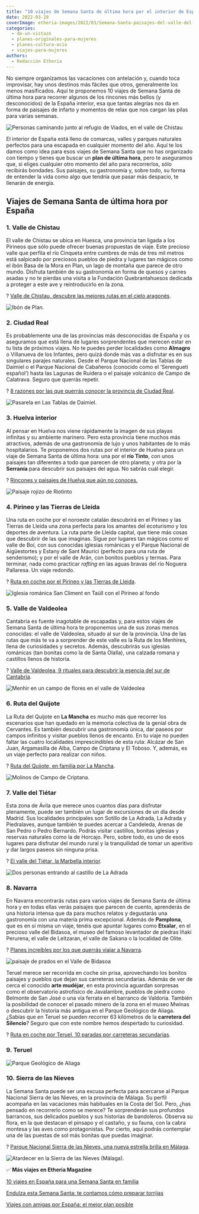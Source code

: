 ```yaml
---
title: "10 viajes de Semana Santa de última hora por el interior de España"
date: 2022-03-28
coverImage: etheria-images/2022/03/Semana-Santa-paisajes-del-valle-del-Bidasoa.jpg
categories: 
  - de-un-vistazo
  - planes-originales-para-mujeres
  - planes-cultura-ocio
  - viajes-para-mujeres
authors: 
  - Redacción Etheria
---
```


No siempre organizamos las vacaciones con antelación y, cuando toca improvisar, hay unos 
destinos más fáciles que otros, generalmente los menos masificados. Aquí te proponemos 
10 viajes de Semana Santa de última hora para recorrer algunos de los rincones más 
bellos (y desconocidos) de la España interior, esa que tantas alegrías nos da en forma 
de paisajes de infarto y momentos de relax que nos cargan las pilas para varias semanas. 

![Personas caminando junto al refugio de Viados, en el valle de Chistau](etheria-images/2022/03/Semana-Santa-valle-chistau-Bordas-refugio-de-VIADOS.jpg "Senderismo en el valle de Chistau, un planazo en Semana Santa.")

El interior de España está lleno de comarcas, valles y parques naturales perfectos para 
una escapada en cualquier momento del año. Aquí te los damos como idea para esos viajes 
de Semana Santa que no has organizado con tiempo y tienes que buscar un **plan de última 
hora**, pero te aseguramos que, si eliges cualquier otro momento del año para 
recorrerlos, sólo recibirás bondades. Sus paisajes, su gastronomía y, sobre todo, su 
forma de entender la vida como algo que tendría que pasar más despacio, te llenarán de 
energía. 

## Viajes de Semana Santa de última hora por España

### 1\. Valle de Chistau

El valle de Chistau se ubica en Huesca, una provincia tan ligada a los Pirineos que sólo 
puede ofrecer buenas propuestas de viaje. Este precioso valle que perfila el río 
Cinqueta entre cumbres de más de tres mil metros está salpicado por preciosos pueblos de 
piedra y lugares tan mágicos como el ibón Basa de la Mora en Plan, un lago de montaña 
que parece de otro mundo. Disfruta también de su gastronomía en forma de quesos y carnes 
asadas y no te pierdas una visita a la Fundación Quebrantahuesos dedicada a proteger a 
este ave y reintroducirlo en la zona. 

? [Valle de Chistau, descubre las mejores rutas en el cielo 
aragonés](https://etheriamagazine.com/2021/12/07/valle-de-chistau-huesca/). 

![Ibón de Plan.](etheria-images/2022/03/Semana-Santa-valle-Chistau-Ibon-de-Plan.jpg "Ibón de Plan.")

### 2\. Ciudad Real

Es probablemente una de las provincias más desconocidas de España y os aseguramos que 
está llena de lugares sorprendentes que merecen estar en tu lista de próximos viajes. No 
te puedes perder localidades como **Almagro** o Villanueva de los Infantes, pero quizá 
donde más vas a disfrutar es en sus singulares parajes naturales. Desde el Parque 
Nacional de las Tablas de Daimiel o el Parque Nacional de Cabañeros (conocido como el 
‘Serengueti español’) hasta las Lagunas de Ruidera o el paisaje volcánico de Campo de 
Calatrava. Seguro que querrás repetir. 

? [8 razones por las que querrás conocer la provincia de Ciudad 
Real](https://etheriamagazine.com/2020/11/10/mejores-rutas-en-ciudad-real/). 

![Pasarela en Las Tablas de Daimiel.](etheria-images/2022/03/Semana-Santa-ciudad-real-Tablas-de-Daimiel.jpg "Amanecer en Las Tablas de Daimiel (Ciudad Real).")

### 3\. Huelva interior

Al pensar en Huelva nos viene rápidamente la imagen de sus playas infinitas y su 
ambiente marinero. Pero esta provincia tiene muchos más atractivos, además de una 
gastronomía de lujo y unos habitantes de lo más hospitalarios. Te proponemos dos rutas 
por el interior de Huelva para un viaje de Semana Santa de última hora: una por el **río 
Tinto**, con unos paisajes tan diferentes a todo que parecen de otro planeta; y otra por 
la **Serranía** para descubrir sus paisajes del agua. No sabrás cuál elegir. 

? [Rincones y paisajes de Huelva que aún no 
conoces.](https://etheriamagazine.com/2022/03/21/rincones-desconocidos-de-huelva-provincia/) 

![Paisaje rojizo de Riotinto](etheria-images/2022/03/Semana-Santa-Viajar-a-Marte-Huelva.jpg "Viajar a Marte sin salir de Huelva. © Yolanda Cardo")

### 4\. Pirineo y las Tierras de Lleida

Una ruta en coche por el noroeste catalán descubrirá en el Pirineo y las Tierras de 
Lleida una zona perfecta para los amantes del ecoturismo y los deportes de aventura. La 
ruta parte de Lleida capital, que tiene más cosas que descubrir de las que imaginas. 
Sigue por lugares tan mágicos como el valle de Boí, con sus conocidas iglesias románicas 
y el Parque Nacional de Aigüestortes y Estany de Sant Maurici (perfecto para una ruta de 
senderismo); y por el valle de Arán, con bonitos pueblos y termas. Para terminar, nada 
como practicar _rafting_ en las aguas bravas del río Noguera Pallaresa. Un viaje 
redondo. 

? [Ruta en coche por el Pirineo y las Tierras de 
Lleida](https://etheriamagazine.com/2022/02/07/ruta-en-coche-pirineo-tierras-lleida/). 

![Iglesia románica San Climent en Taüll con el Pirineo al fondo](etheria-images/2022/03/Semana-Santa-Taull-iglesia-de-Sant-Climent.jpg "Iglesia de Sant Climent, en Taüll. © Pedro Grifol")

### 5\. Valle de Valdeolea

Cantabria es fuente inagotable de escapadas y, para estos viajes de Semana Santa de 
última hora te proponemos una de sus zonas menos conocidas: el valle de Valdeolea, 
situado al sur de la provincia. Una de las rutas que más te va a sorprender de este 
valle es la Ruta de los Menhires, llena de curiosidades y secretos. Además, descubrirás 
sus iglesias románicas (tan bonitas como la de Santa Olalla), una calzada romana y 
castillos llenos de historia. 

? [Valle de Valdeolea, 9 rituales para descubrir la esencia del sur de 
Cantabria](https://etheriamagazine.com/2021/06/04/que-ver-en-valle-de-valdeolea-cantabria/). 

![Menhir en un campo de flores en el valle de Valdeolea](etheria-images/2022/03/Semana-Santa-cantabria-valdeolea-menhir.jpg "Menhir en el valle de Valdeolea.")

### 6\. Ruta del Quijote

La Ruta del Quijote en **La Mancha** es mucho más que recorrer los escenarios que han 
quedado en la memoria colectiva de la genial obra de Cervantes. Es también descubrir una 
gastronomía única, dar paseos por campos infinitos y visitar pueblos llenos de encanto. 
En tu viaje no pueden faltar las cuatro localidades imprescindibles de esta ruta: 
Alcázar de San Juan, Argamasilla de Alba, Campo de Criptana y El Toboso. Y, además, es 
un viaje perfecto para realizar con niños. 

? [Ruta del Quijote, en familia por La 
Mancha](https://etheriamagazine.com/2021/01/29/ruta-del-quijote-en-familia-por-la-mancha/). 

![Molinos de Campo de Criptana.](etheria-images/2022/03/Semana-Santa-ruta-quijote-campo-criptana.jpg "Molinos de Campo de Criptana.")

### 7\. Valle del Tiétar

Esta zona de Ávila que merece unos cuantos días para disfrutar plenamente, puede ser 
también un lugar de excursiones de un día desde Madrid. Sus localidades principales son 
Sotillo de La Adrada, La Adrada y Piedralaves, aunque también te puedes acercar a 
Candeleda, Arenas de San Pedro o Pedro Bernardo. Podrás visitar castillos, bonitas 
iglesias y reservas naturales como la de Horcajo. Pero, sobre todo, es uno de esos 
lugares para disfrutar del mundo rural y la tranquilidad de tomar un aperitivo y dar 
largos paseos sin ninguna prisa. 

? [El valle del Tiétar, la Marbella 
interior](https://etheriamagazine.com/2020/08/19/valle-tietar-sotillo-adrada-piedralaves/). 

![Dos personas entrando al castillo de La Adrada](etheria-images/2022/03/Semana-Santa-castillo-adrada.jpg "Entrada del castillo de La Adrada. © Etheria Magazine")

### 8\. Navarra

En Navarra encontrarás rutas para varios viajes de Semana Santa de última hora y en 
todas ellas verás paisajes que parecen de cuento, aprenderás de una historia intensa que 
da para muchos relatos y degustarás una gastronomía con una materia prima excepcional. 
Además de **Pamplona**, que es en sí misma un viaje, tenéis que apuntar lugares como 
**Etxalar**, en el precioso valle del Bidasoa, el museo del famoso levantador de piedras 
Iñaki Perurena, el valle de Leitzaran, el valle de Sakana o la localidad de Olite. 

? [Planes increíbles por los que querrás viajar a 
Navarra](https://etheriamagazine.com/2021/12/23/planes-en-navarra-con-amigas/). 

![paisaje de prados en el Valle de Bidasoa](etheria-images/2022/03/Semana-Santa-paisajes-del-valle-del-Bidasoa.jpg "Valle de Bidasoa. © Yolanda Cardo")

Teruel merece ser recorrida en coche sin prisa, aprovechando los bonitos paisajes y 
pueblos que dejan sus carreteras secundarias. Además de ver de cerca el conocido **arte 
mudéjar**, en esta provincia aguardan sorpresas como el observatorio astrofísico de 
Javalambre, pueblos de piedra como Belmonte de San José o una vía ferrata en el barranco 
de Valdoria. También la posibilidad de conocer el pasado minero de la zona en el museo 
Mwinas o descubrir la historia más antigua en el Parque Geológico de Aliaga. ¿Sabías que 
en Teruel se pueden recorrer 63 kilómetros de la **carretera del Silencio**? Seguro que 
con este nombre hemos despertado tu curiosidad. 

? [Ruta en coche por Teruel, 10 paradas por carreteras 
secundarias](https://etheriamagazine.com/2021/10/12/ruta-en-coche-por-teruel/). 

### 9\. Teruel

![Parque Geológico de Aliaga](etheria-images/2022/03/Semana-Santa-Parque-Geologico-de-Aliaga-y-pueblo-de-Aliaga.jpg "Parque Geológico de Aliaga.")

### 10\. Sierra de las Nieves

La Semana Santa puede ser una excusa perfecta para acercarse al Parque Nacional Sierra 
de las Nieves, en la provincia de Málaga. Su perfil acompaña en las vacaciones más 
habituales en la Costa del Sol. Pero, ¿has pensado en recorrerlo como se merece? Te 
sorprenderán sus profundos barrancos, sus delicados pueblos y sus historias de 
bandoleros. Observa su flora, en la que destacan el pinsapo y el castaño, y su fauna, 
con la cabra montesa y las aves como protagonistas. Por cierto, aquí podrás contemplar 
una de las puestas de sol más bonitas que puedas imaginar. 

? [Parque Nacional Sierra de las Nieves, una nueva estrella brilla en 
Málaga](https://etheriamagazine.com/2021/06/26/revista-viajes-que-ver-parque-sierra-de-nieves/). 

![Atardecer en la Sierra de las Nieves (Málaga).](etheria-images/2022/03/Semana-Santa-puesta-sol-sierra-nieves-900x600.jpg "Atardecer en la Sierra de las Nieves (Málaga).")

✅ **Más viajes en Etheria Magazine** 

[10 viajes en España para una Semana Santa en 
familia](https://etheriamagazine.com/2020/02/13/10-viajes-en-espana-para-semana-santa-en-familia/) 

[Endulza esta Semana Santa: te contamos cómo preparar 
torrijas](https://etheriamagazine.com/2021/03/17/como-preparar-torrijas-postres-semana-santa/) 

[Viajes con amigas por España: el mejor plan 
posible](https://etheriamagazine.com/2021/09/01/viajes-con-amigas-por-espana-costa-e-interior/)
